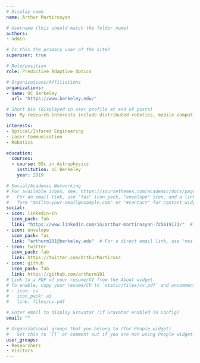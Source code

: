 ```yaml
---
# Display name
name: Arthur Martirosyan

# Username (this should match the folder name)
authors:
- admin

# Is this the primary user of the site?
superuser: true

# Role/position
role: Predictive Adaptive Optics 

# Organizations/Affiliations
organizations:
- name: UC Berkeley
  url: "https://www.berkeley.edu/"

# Short bio (displayed in user profile at end of posts)
bio: My research interests include distributed robotics, mobile computing and programmable matter.

interests:
- Optical/Infared Engineering
- Laser Communication
- Robotics

education:
  courses:
  - course: BSc in Astrophysics
    institution: UC Berkeley
    year: 2019

# Social/Academic Networking
# For available icons, see: https://sourcethemes.com/academic/docs/page-builder/#icons
#   For an email link, use "fas" icon pack, "envelope" icon, and a link in the
#   form "mailto:your-email@example.com" or "#contact" for contact widget.
social:
- icon: linkedin-in
  icon_pack: fab
  link: "https://www.linkedin.com/in/arthur-martirosyan-725619173/"  # For a direct email link, use "mailto:test@example.org".
- icon: envelope
  icon_pack: fas
  link: "arthurm101@berkeley.edu"  # For a direct email link, use "mailto:test@example.org".
- icon: twitter
  icon_pack: fab
  link: https://twitter.com/ArthurMartiros4
- icon: github
  icon_pack: fab
  link: https://github.com/arthurm101
# Link to a PDF of your resume/CV from the About widget.
# To enable, copy your resume/CV to `static/files/cv.pdf` and uncomment the lines below.
# - icon: cv
#   icon_pack: ai
#   link: files/cv.pdf

# Enter email to display Gravatar (if Gravatar enabled in Config)
email: ""

# Organizational groups that you belong to (for People widget)
#   Set this to `[]` or comment out if you are not using People widget.
user_groups:
- Researchers
- Visitors
---
```




